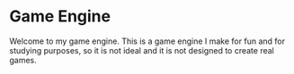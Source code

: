 # Game Engine
Welcome to my game engine. This is a game engine I make for fun and for studying purposes, so it is not ideal and it is not designed to create real games.
